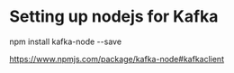 # Setting up nodejs for Kafka
npm install kafka-node --save

https://www.npmjs.com/package/kafka-node#kafkaclient